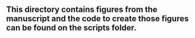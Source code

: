 ## This directory contains figures from the manuscript and the code to create those figures can be found on the scripts folder.
